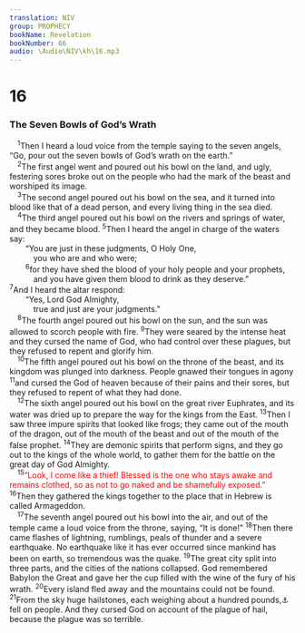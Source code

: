 ```yaml
---
translation: NIV
group: PROPHECY
bookName: Revelation 
bookNumber: 66
audio: \Audio\NIV\kh\16.mp3
---
```


<div class="title"><h1>16</h1><h3>The Seven Bowls of God’s Wrath </h3></div>
<span class="verse kh_16_1"> <sup>1</sup>Then I heard a loud voice from the temple saying to the seven angels, “Go, pour out the seven bowls of God’s wrath on the earth.” <br/></span>
<span class="verse kh_16_2"> <sup>2</sup>The first angel went and poured out his bowl on the land, and ugly, festering sores broke out on the people who had the mark of the beast and worshiped its image. <br/></span>
<span class="verse kh_16_3"> <sup>3</sup>The second angel poured out his bowl on the sea, and it turned into blood like that of a dead person, and every living thing in the sea died. <br/></span>
<span class="verse kh_16_4"> <sup>4</sup>The third angel poured out his bowl on the rivers and springs of water, and they became blood. </span>
<span class="verse kh_16_5"><sup>5</sup>Then I heard the angel in charge of the waters say: <br/>  “You are just in these judgments, O Holy One, <br/>   you who are and who were; <br/></span>
<span class="verse kh_16_6">  <sup>6</sup>for they have shed the blood of your holy people and your prophets, <br/>   and you have given them blood to drink as they deserve.” <br/></span>
<span class="verse kh_16_7"><sup>7</sup>And I heard the altar respond: <br/>  “Yes, Lord God Almighty, <br/>   true and just are your judgments.” <br/></span>
<span class="verse kh_16_8"> <sup>8</sup>The fourth angel poured out his bowl on the sun, and the sun was allowed to scorch people with fire. </span>
<span class="verse kh_16_9"><sup>9</sup>They were seared by the intense heat and they cursed the name of God, who had control over these plagues, but they refused to repent and glorify him. <br/></span>
<span class="verse kh_16_10"> <sup>10</sup>The fifth angel poured out his bowl on the throne of the beast, and its kingdom was plunged into darkness. People gnawed their tongues in agony </span>
<span class="verse kh_16_11"><sup>11</sup>and cursed the God of heaven because of their pains and their sores, but they refused to repent of what they had done. <br/></span>
<span class="verse kh_16_12"> <sup>12</sup>The sixth angel poured out his bowl on the great river Euphrates, and its water was dried up to prepare the way for the kings from the East. </span>
<span class="verse kh_16_13"><sup>13</sup>Then I saw three impure spirits that looked like frogs; they came out of the mouth of the dragon, out of the mouth of the beast and out of the mouth of the false prophet. </span>
<span class="verse kh_16_14"><sup>14</sup>They are demonic spirits that perform signs, and they go out to the kings of the whole world, to gather them for the battle on the great day of God Almighty. <br/></span>
<span class="verse kh_16_15"> <sup>15</sup><font color="red">“Look, I come like a thief! Blessed is the one who stays awake and remains clothed, so as not to go naked and be shamefully exposed.”</font><br/></span>
<span class="verse kh_16_16"><sup>16</sup>Then they gathered the kings together to the place that in Hebrew is called Armageddon. <br/></span>
<span class="verse kh_16_17"> <sup>17</sup>The seventh angel poured out his bowl into the air, and out of the temple came a loud voice from the throne, saying, “It is done!” </span>
<span class="verse kh_16_18"><sup>18</sup>Then there came flashes of lightning, rumblings, peals of thunder and a severe earthquake. No earthquake like it has ever occurred since mankind has been on earth, so tremendous was the quake. </span>
<span class="verse kh_16_19"><sup>19</sup>The great city split into three parts, and the cities of the nations collapsed. God remembered Babylon the Great and gave her the cup filled with the wine of the fury of his wrath. </span>
<span class="verse kh_16_20"><sup>20</sup>Every island fled away and the mountains could not be found. </span>
<span class="verse kh_16_21"><sup>21</sup>From the sky huge hailstones, each weighing about a hundred pounds,<a data-toggle="tooltip" data-placement="bottom" title="Or about 45 kilograms">⚓</a> fell on people. And they cursed God on account of the plague of hail, because the plague was so terrible. <br/></span>
